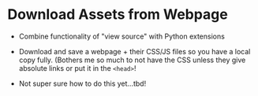 # Download Assets from Webpage

- Combine functionality of "view source" with Python extensions

- Download and save a webpage + their CSS/JS files so you have a local copy fully. (Bothers me so much to not have the CSS unless they give absolute links or put it in the `<head>`!

- Not super sure how to do this yet...tbd!